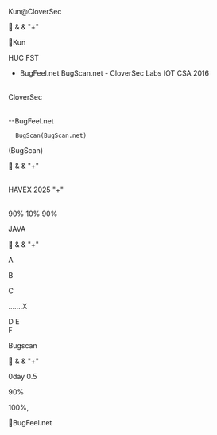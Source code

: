      
Kun@CloverSec  

  &    &     "+"        

Kun  

 HUC FST
  - BugFeel.net BugScan.net  - CloverSec Labs IOT
 CSA 2016

   
CloverSec


  
--BugFeel.net  

      BugScan(BugScan.net)  

(BugScan)  


  &    &     "+"        

  
HAVEX 2025 "+"

  

  




  
90% 
10%   90%  
 

JAVA  

  
 
  

  



  

  

  &    &     "+"        

                    

A  

     

B  

  

     

C  

.......X  

D   E  
F  

  

     

  

  
           
Bugscan  

  
     

  &    &     "+"        

  
  

  

  

  

 0day   0.5 

       

  90%     

  100%,   

BugFeel.net

